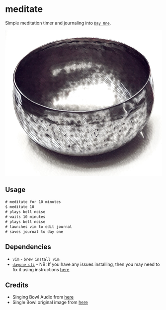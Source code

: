 # meditate

Simple meditation timer and journaling into [`Day One`](http://dayoneapp.com/).

![Singing Meditation Bowl](./singing-bowl.jpg)

## Usage

```
# meditate for 10 minutes
$ meditate 10
# plays bell noise
# waits 10 minutes
# plays bell noise
# launches vim to edit journal
# saves journal to day one
```

## Dependencies

* `vim` - `brew install vim`
* [`dayone cli`](http://dayoneapp.com/tools/cli-man/) - NB: If you have any issues
  installing, then you may need to fix it using instructions [here](http://help.dayoneapp.com/using-the-day-one-cli-with-day-one-2/)

## Credits

* Singing Bowl Audio from [here](http://www.freesound.org/people/Garuda1982/sounds/116315/download/116315__garuda1982__big-singing-bowl.wav)
* Single Bowl original image from [here](https://pixabay.com/p-185211/?no_redirect)
